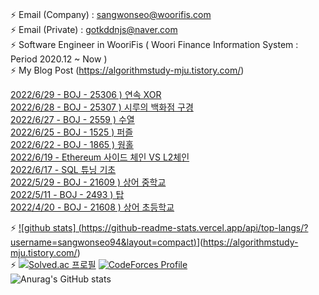   ### 
⚡ Email (Company) : sangwonseo@woorifis.com  
⚡ Email (Private) : gotkddnjs@naver.com  
⚡ Software Engineer in WooriFis ( Woori Finance Information System : Period 2020.12 ~ Now )  
⚡ My Blog Post  (https://algorithmstudy-mju.tistory.com/)

[2022/6/29 - BOJ - 25306 ) 연속 XOR](https://algorithmstudy-mju.tistory.com/243) <br>
[2022/6/28 - BOJ - 25307 ) 시루의 백화점 구경](https://algorithmstudy-mju.tistory.com/242) <br>
[2022/6/27 - BOJ - 2559 ) 수열](https://algorithmstudy-mju.tistory.com/241) <br>
[2022/6/25 - BOJ - 1525 ) 퍼즐](https://algorithmstudy-mju.tistory.com/240) <br>
[2022/6/22 - BOJ - 1865 ) 웜홀](https://algorithmstudy-mju.tistory.com/239) <br>
[2022/6/19 - Ethereum 사이드 체인 VS L2체인](https://algorithmstudy-mju.tistory.com/238) <br>
[2022/6/17 - SQL 튜닝 기초](https://algorithmstudy-mju.tistory.com/237) <br>
[2022/5/29 - BOJ - 21609 ) 상어 중학교](https://algorithmstudy-mju.tistory.com/236) <br>
[2022/5/11 - BOJ - 2493 ) 탑](https://algorithmstudy-mju.tistory.com/150) <br>
[2022/4/20 - BOJ - 21608 ) 상어 초등학교](https://algorithmstudy-mju.tistory.com/235) <br>

⚡  [![github stats]  (https://github-readme-stats.vercel.app/api/top-langs/?username=sangwonseo94&layout=compact)](https://github.com/anuraghazra/github-readme-stats)](https://algorithmstudy-mju.tistory.com/)  
⚡ [![Solved.ac
프로필](http://mazassumnida.wtf/api/generate_badge?boj=gotkddnjs)](https://solved.ac/gotkddnjs) [![CodeForces Profile](https://cf.leed.at?id=sangwon)](https://codeforces.com/profile/sangwon)   
![Anurag's GitHub stats](https://github-readme-stats.vercel.app/api?username=gotkddnjs&show_icons=true&theme=radical)
